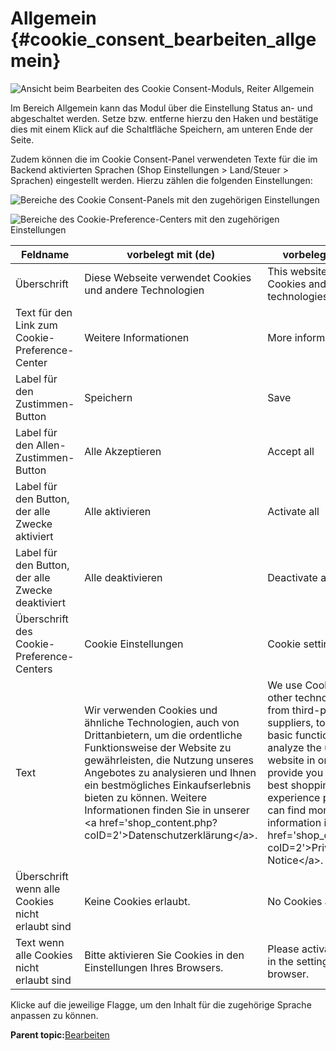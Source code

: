 # Allgemein {#cookie_consent_bearbeiten_allgemein}

![](Bilder/cookie_consent/cookieconsent_allgemein.png "Ansicht beim Bearbeiten des Cookie Consent-Moduls, Reiter
      Allgemein")

Im Bereich Allgemein kann das Modul über die Einstellung Status an- und abgeschaltet werden. Setze bzw. entferne hierzu den Haken und bestätige dies mit einem Klick auf die Schaltfläche Speichern, am unteren Ende der Seite.

Zudem können die im Cookie Consent-Panel verwendeten Texte für die im Backend aktivierten Sprachen \(Shop Einstellungen \> Land/Steuer \> Sprachen\) eingestellt werden. Hierzu zählen die folgenden Einstellungen:

![](Bilder/cookie_consent/cookieconsent_shopansicht_bereiche_.png "Bereiche des Cookie Consent-Panels mit den zugehörigen
      Einstellungen")

![](Bilder/cookie_consent/cookieconsent_cookie_preference_center_bereiche.png "Bereiche des Cookie-Preference-Centers mit den zugehörigen
      Einstellungen")

|Feldname|vorbelegt mit \(de\)|vorbelegt mit \(en\)|
|--------|--------------------|--------------------|
|Überschrift|Diese Webseite verwendet Cookies und andere Technologien|This website uses Cookies and other technologies.|
|Text für den Link zum Cookie-Preference-Center|Weitere Informationen|More information|
|Label für den Zustimmen-Button|Speichern|Save|
|Label für den Allen-Zustimmen-Button|Alle Akzeptieren|Accept all|
|Label für den Button, der alle Zwecke aktiviert|Alle aktivieren|Activate all|
|Label für den Button, der alle Zwecke deaktiviert|Alle deaktivieren|Deactivate all|
|Überschrift des Cookie-Preference-Centers|Cookie Einstellungen|Cookie settings|
|Text|Wir verwenden Cookies und ähnliche Technologien, auch von Drittanbietern, um die ordentliche Funktionsweise der Website zu gewährleisten, die Nutzung unseres Angebotes zu analysieren und Ihnen ein bestmögliches Einkaufserlebnis bieten zu können. Weitere Informationen finden Sie in unserer <a href='shop\_content.php?coID=2'\>Datenschutzerklärung</a\>.|We use Cookies and other technologies, also from third-party suppliers, to ensure the basic functionalities and analyze the usage of our website in order to provide you with the best shopping experience possible. You can find more information in our <a href='shop\_content.php?coID=2'\>Privacy Notice</a\>.|
|Überschrift wenn alle Cookies nicht erlaubt sind|Keine Cookies erlaubt.|No Cookies allowed.|
|Text wenn alle Cookies nicht erlaubt sind|Bitte aktivieren Sie Cookies in den Einstellungen Ihres Browsers.|Please activate Cookies in the settings of your browser.|

Klicke auf die jeweilige Flagge, um den Inhalt für die zugehörige Sprache anpassen zu können.

**Parent topic:**[Bearbeiten](7_4_21_3_Bearbeiten.md)

